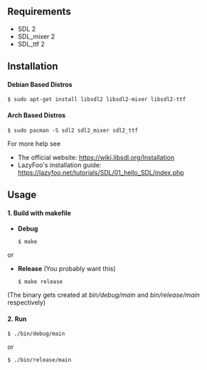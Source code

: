 ## Requirements

* SDL 2
* SDL_mixer 2
* SDL_ttf 2

## Installation

#### Debian Based Distros

```
$ sudo apt-get install libsdl2 libsdl2-mixer libsdl2-ttf
```

#### Arch Based Distros

```
$ sudo pacman -S sdl2 sdl2_mixer sdl2_ttf
```

For more help see
* The official website: https://wiki.libsdl.org/Installation
* LazyFoo's installation guide: https://lazyfoo.net/tutorials/SDL/01_hello_SDL/index.php

## Usage

#### 1. Build with makefile

* **Debug**

  ```
  $ make
  ```

or

* **Release** (You probably want this)

  ```
  $ make release
  ```

(The binary gets created at *bin/debug/main* and *bin/release/main* respectively)

#### 2. Run

```
$ ./bin/debug/main
```

or

```
$ ./bin/release/main
```
